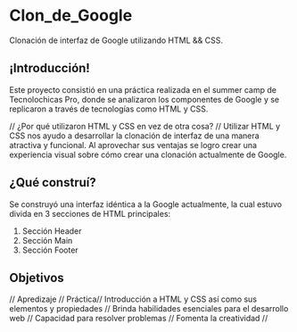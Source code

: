 # Clon_de_Google
Clonación de interfaz de Google utilizando HTML &amp;&amp; CSS.

## ¡Introducción!
Este proyecto consistió en una práctica realizada en el summer camp de Tecnolochicas Pro, donde se analizaron los componentes de Google y se replicaron a través de tecnologías como HTML y CSS.

// ¿Por qué utilizaron HTML y CSS en vez de otra cosa? // 
Utilizar HTML y CSS nos ayudo a desarrollar la clonación de interfaz de una manera atractiva y funcional. Al aprovechar sus ventajas se logro crear una experiencia visual sobre cómo crear una clonación actualmente de Google.

## ¿Qué construí?
Se construyó una interfaz idéntica a la Google actualmente, la cual estuvo divida en 3 secciones de HTML principales: 

1. Sección Header
2. Sección Main
3. Sección Footer

## Objetivos 
// Apredizaje // Práctica// Introducción a HTML y CSS así como sus elementos y propiedades // Brinda habilidades esenciales para el desarrollo web // Capacidad para resolver problemas // Fomenta la creatividad //
